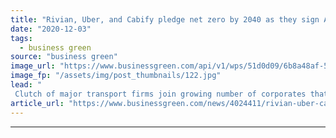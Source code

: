 ```yaml
---
title: "Rivian, Uber, and Cabify pledge net zero by 2040 as they sign Amazon's Climate Pledge"
date: "2020-12-03"
tags: 
  - business green
source: "business green"
image_url: "https://www.businessgreen.com/api/v1/wps/51d0d09/6b8a48af-55a1-42a9-bd17-ceb44712664d/4/2019-03-normal-185x114.jpg"
image_fp: "/assets/img/post_thumbnails/122.jpg"
lead: "
 Clutch of major transport firms join growing number of corporates that have pledged to reach net zero emissions over the coming decades  ..."
article_url: "https://www.businessgreen.com/news/4024411/rivian-uber-cabify-pledge-net-zero-2040-sign-amazon-climate-pledge"
---
```


---
